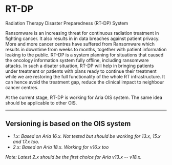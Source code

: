 # RT-DP
Radiation Therapy Disaster Preparedness (RT-DP) System

Ransomware is an increasing threat for continuous radiation treatment in fighting cancer. It also results in in data breaches against patient privacy.
More and more cancer centres have suffered from Ransomware which results in downtime from weeks to months, together with patient information leaking to the public.
RT-DP is a system planning for situations that caused the oncology information system fully offline, including ransomware attacks. 
In such a disater situation, RT-DP will help in bringing patients under treatment or patients with plans ready to continue their treatment while we are restoring 
the full functionality of the whole RT infrastructure. It can hence avoid the treatment gap, reduce the clinical impact to neighbour cancer centres.

At the current stage, RT-DP is working for Aria OIS system. The same idea should be applicable to other OIS.

-------------------------------------------------------

## Versioning is based on the OIS system
* _1.x: Based on Aria 16.x. Not tested but should be working for 13.x, 15.x and 17.x too._
* _2.x: Based on Aria 18.x. Working for v16.x too_

_Note: Latest 2.x should be the first choice for Aria v13.x -- v18.x._
